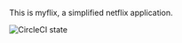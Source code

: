 This is myflix, a simplified netflix application.

![CircleCI state](https://circleci.com/gh/jepetko/myflix.png?circle-token=1af4af3ace9ad752f06f9dd86385bc2683adff3e&style=shield)